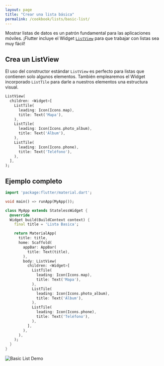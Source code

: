 ```yaml
---
layout: page
title: "Crear una lista básica"
permalink: /cookbook/lists/basic-list/
---
```


Mostrar listas de datos es un patrón fundamental para las aplicaciones móviles. ¡Flutter incluye el Widget [`ListView`](https://docs.flutter.io/flutter/widgets/ListView-class.html)
para que trabajar con listas sea muy fácil!

## Crea un ListView 

El uso del constructor estándar `ListView` es perfecto para listas que contienen solo algunos elementos. También emplearemos el Widget incorporado `ListTile` para darle a nuestros elementos una estructura visual.

<!-- skip -->
```dart
ListView(
  children: <Widget>[
    ListTile(
      leading: Icon(Icons.map),
      title: Text('Mapa'),
    ),
    ListTile(
      leading: Icon(Icons.photo_album),
      title: Text('Álbum'),
    ),
    ListTile(
      leading: Icon(Icons.phone),
      title: Text('Teléfono'),
    ),
  ],
);
```

## Ejemplo completo

```dart
import 'package:flutter/material.dart';

void main() => runApp(MyApp());

class MyApp extends StatelessWidget {
  @override
  Widget build(BuildContext context) {
    final title = 'Lista Basica';

    return MaterialApp(
      title: title,
      home: Scaffold(
        appBar: AppBar(
          title: Text(title),
        ),
        body: ListView(
          children: <Widget>[
            ListTile(
              leading: Icon(Icons.map),
              title: Text('Mapa'),
            ),
            ListTile(
              leading: Icon(Icons.photo_album),
              title: Text('Álbum'),
            ),
            ListTile(
              leading: Icon(Icons.phone),
              title: Text('Teléfono'),
            ),
          ],
        ),
      ),
    );
  }
}
```

![Basic List Demo](/images/cookbook/basic-list.png)
